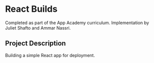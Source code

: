# React Builds
Completed as part of the App Academy curriculum. Implementation by Juliet Shafto and Ammar Nassri.

## Project Description
Building a simple React app for deployment.
